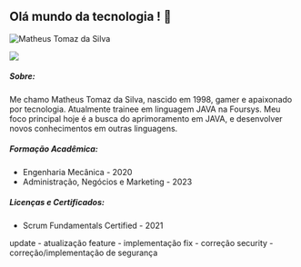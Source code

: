 ## Olá mundo da tecnologia ! 👋

<img src="https://komarev.com/ghpvc/?username=Matheus310798&label=Profile%20views&color=0e75b6&style=social" alt="Matheus Tomaz da Silva" />

<a href="https://www.linkedin.com/in/matheus-tomaz-da-silva-5b4792127"><img src="https://img.shields.io/badge/Linkedin-FF0000?style=for-the-badge&logo=linkedin&logoColor=white"/></a>
##### *Sobre:*
Me chamo Matheus Tomaz da Silva, nascido em 1998, gamer e apaixonado por tecnologia.
Atualmente trainee em linguagem JAVA na Foursys.
Meu foco principal hoje é a busca do aprimoramento em JAVA, e desenvolver novos conhecimentos em outras linguagens.

##### *Formação Acadêmica:*
- Engenharia Mecânica - 2020
- Administração, Negócios e Marketing - 2023

##### *Licenças e Certificados:*
- Scrum Fundamentals Certified - 2021

update - atualização
feature - implementação
fix - correção
security - correção/implementação de segurança

<!--
**Matheus310798/Matheus310798** is a ✨ _special_ ✨ repository because its `README.md` (this file) appears on your GitHub profile.

Here are some ideas to get you started:

- 🔭 I’m currently working on ...
- 🌱 I’m currently learning ...
- 👯 I’m looking to collaborate on ...
- 🤔 I’m looking for help with ...
- 💬 Ask me about ...
- 📫 How to reach me: ...
- 😄 Pronouns: ...
- ⚡ Fun fact: ...
-->
